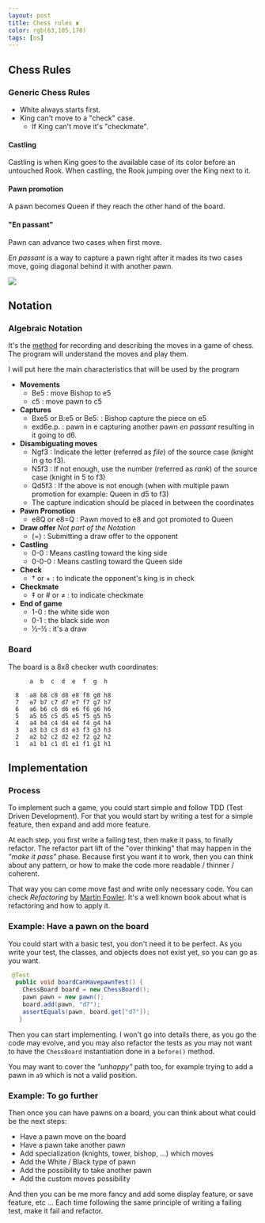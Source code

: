 ```yaml
---
layout: post
title: Chess rules ♜
color: rgb(63,105,170)
tags: [os]
---
```


## Chess Rules

### Generic Chess Rules

- White always starts first.
- King can't move to a "check" case.
	- If King can't move it's "checkmate". 

#### Castling

Castling is when King goes to the available case of its color before an untouched Rook. When castling, the Rook jumping over the King next to it.

#### Pawn promotion

A pawn becomes Queen if they reach the other hand of the board.

#### "En passant"

Pawn can advance two cases when first move.

*En passant* is a way to capture a pawn right after it mades its two cases move, going diagonal behind it with another pawn.

![](https://upload.wikimedia.org/wikipedia/commons/0/09/Ajedrez_animaci%C3%B3n_en_passant.gif)

## Notation
### Algebraic Notation
It's the [method](https://en.wikipedia.org/wiki/Algebraic_notation_(chess)) for recording and describing the moves in a game of chess.
The program will understand the moves and play them.

I will put here the main characteristics that will be used by the program

- **Movements**
	- Be5 : move Bishop to e5
	- c5 : move pawn to c5
- **Captures**
	- Bxe5 or B:e5 or Be5: : Bishop capture the piece on e5
	- exd6e.p. : pawn in e capturing another pawn *en passant* resulting in it going to d6.
- **Disambiguating moves**
	- Ngf3 : Indicate the letter (referred as *file*) of the source case (knight in g to f3).
	- N5f3 : If not enough, use the number (referred as *rank*) of the source case (knight in 5 to f3)
	- Qd5f3 : If the above is not enough (when with multiple pawn promotion for example: Queen in d5 to f3)
	- The capture indication should be placed in between the coordinates
- **Pawn Promotion**
	- e8Q or e8=Q : Pawn moved to e8 and got promoted to Queen 
- **Draw offer** *Not part of the Notation*
	- (=) : Submitting a draw offer to the opponent 
- **Castling**
	- 0-0 : Means castling toward the king side
	- 0-0-0 : Means castling toward the Queen side
- **Check**
	- † or + : to indicate the opponent's king is in check
- **Checkmate**
	- ‡ or # or ≠ : to indicate checkmate
- **End of game**
	- 1-0 : the white side won
	- 0-1 : the black side won
	- ½–½ : it's a draw

### Board

The board is a 8x8 checker wuth coordinates:

```
      a  b  c  d  e  f  g  h

  8   a8 b8 c8 d8 e8 f8 g8 h8 
  7   a7 b7 c7 d7 e7 f7 g7 h7 
  6   a6 b6 c6 d6 e6 f6 g6 h6 
  5   a5 b5 c5 d5 e5 f5 g5 h5 
  4   a4 b4 c4 d4 e4 f4 g4 h4 
  3   a3 b3 c3 d3 e3 f3 g3 h3 
  2   a2 b2 c2 d2 e2 f2 g2 h2 
  1   a1 b1 c1 d1 e1 f1 g1 h1 
```

## Implementation

### Process

To implement such a game, you could start simple and follow TDD (Test Driven Development).
For that you would start by writing a test for a simple feature, then expand and add more feature.

At each step, you first write a failing test, then make it pass, to finally refactor.
The refactor part lift of the "over thinking" that may happen in the _"make it pass"_ phase.
Because first you want it to work, then you can think about any pattern, or how to make the code more readable / thinner / coherent.

That way you can come move fast and write only necessary code. You can check _Refactoring_ by [Martin Fowler](https://martinfowler.com/books/refactoring.html).
It's a well known book about what is refactoring and how to apply it.

### Example: Have a pawn on the board

You could start with a basic test, you don't need it to be perfect.
As you write your test, the classes, and objects does not exist yet, 
so you can go as you want. 

```java
 @Test
  public void boardCanHavepawnTest() {
    ChessBoard board = new ChessBoard();
    pawn pawn = new pawn();
    board.add(pawn, "d7");
    assertEquals(pawn, board.get["d7"]);
   }
``` 

Then you can start implementing. I won't go into details there, as you go the code may evolve, 
and you may also refactor the tests as you may not want to have the `ChessBoard` instantiation done in a `before()` method.

You may want to cover the _"unhappy"_ path too, for example trying to add a pawn in `a9` which is not a valid position.

### Example: To go further

Then once you can have pawns on a board, you can think about what could be the next steps:
  
  - Have a pawn move on the board
  - Have a pawn take another pawn
  - Add specialization (knights, tower, bishop, ...) which moves
  - Add the White / Black type of pawn 
  - Add the possibility to take another pawn
  - Add the custom moves possibility

And then you can be me more fancy and add some display feature, or save feature, etc ...
Each time following the same principle of writing a failing test, make it fail and refactor. 

